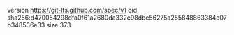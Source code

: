 version https://git-lfs.github.com/spec/v1
oid sha256:d470054298dfa0f61a2680da332e98dbe56275a255848863384e07b348536e33
size 373
